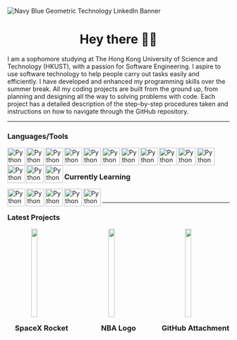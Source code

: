 ![Navy Blue Geometric Technology LinkedIn Banner](https://github.com/user-attachments/assets/4e105304-617a-4924-ae10-973a9ee62bd5)

<h1 align="center"">Hey there 👋🏼 </h1>

I am a sophomore studying at The Hong Kong University of Science and Technology (HKUST), with a passion for Software Engineering. I aspire to use software technology to help people carry out tasks easily and efficiently. I have developed and enhanced my programming skills over the summer break. All my coding projects are built from the ground up, from planning and designing all the way to solving problems with code. Each project has a detailed description of the step-by-step procedures taken and instructions on how to navigate through the GitHub repository.

---

### Languages/Tools

<img align="left" alt="Python" width="40px" style="paddin-right:10px" src="https://cdn.jsdelivr.net/gh/devicons/devicon@latest/icons/python/python-original.svg" />
<img align="left" alt="Python" width="40px" style="paddin-right:10px" src="https://cdn.jsdelivr.net/gh/devicons/devicon@latest/icons/html5/html5-original.svg" />
<img align="left" alt="Python" width="40px" style="paddin-right:10px" src="https://cdn.jsdelivr.net/gh/devicons/devicon@latest/icons/css3/css3-original.svg" />
<img align="left" alt="Python" width="40px" style="paddin-right:10px" src="https://cdn.jsdelivr.net/gh/devicons/devicon@latest/icons/bootstrap/bootstrap-original.svg" />
<img align="left" alt="Python" width="40px" style="paddin-right:10px" src="https://cdn.jsdelivr.net/gh/devicons/devicon@latest/icons/javascript/javascript-original.svg" />
<img align="left" alt="Python" width="40px" style="paddin-right:10px" src="https://cdn.jsdelivr.net/gh/devicons/devicon@latest/icons/react/react-original.svg" />
<img align="left" alt="Python" width="40px" style="paddin-right:10px" src="https://cdn.jsdelivr.net/gh/devicons/devicon@latest/icons/nodejs/nodejs-original-wordmark.svg" />
<img align="left" alt="Python" width="40px" style="paddin-right:10px" src="https://cdn.jsdelivr.net/gh/devicons/devicon@latest/icons/mongodb/mongodb-original.svg" />
<img align="left" alt="Python" width="40px" style="paddin-right:10px" src="https://cdn.jsdelivr.net/gh/devicons/devicon@latest/icons/pandas/pandas-original-wordmark.svg" />
<img align="left" alt="Python" width="40px" style="paddin-right:10px" src="https://cdn.jsdelivr.net/gh/devicons/devicon@latest/icons/numpy/numpy-original.svg" />
<img align="left" alt="Python" width="40px" style="paddin-right:10px" src="https://cdn.jsdelivr.net/gh/devicons/devicon@latest/icons/scikitlearn/scikitlearn-original.svg" />
<img align="left" alt="Python" width="40px" style="paddin-right:10px" src="https://cdn.jsdelivr.net/gh/devicons/devicon@latest/icons/matplotlib/matplotlib-original.svg" />
<img align="left" alt="Python" width="40px" style="paddin-right:10px" src="https://cdn.jsdelivr.net/gh/devicons/devicon@latest/icons/figma/figma-original.svg" />
<img align="left" alt="Python" width="40px" style="paddin-right:10px" src="https://cdn.jsdelivr.net/gh/devicons/devicon@latest/icons/git/git-original.svg" />
<br/>

#

### Currently Learning

<img align="left" alt="Python" width="40px" style="paddin-right:10px" src="https://cdn.jsdelivr.net/gh/devicons/devicon@latest/icons/cplusplus/cplusplus-original.svg" />
<img align="left" alt="Python" width="40px" style="paddin-right:10px" src="https://cdn.jsdelivr.net/gh/devicons/devicon@latest/icons/flask/flask-original-wordmark.svg" />
<img align="left" alt="Python" width="40px" style="paddin-right:10px" src="https://cdn.jsdelivr.net/gh/devicons/devicon@latest/icons/azuresqldatabase/azuresqldatabase-original.svg" />
<img align="left" alt="Python" width="40px" style="paddin-right:10px" src="https://cdn.jsdelivr.net/gh/devicons/devicon@latest/icons/django/django-plain.svg" />
<img align="left" alt="Python" width="40px" style="paddin-right:10px" src="https://cdn.jsdelivr.net/gh/devicons/devicon@latest/icons/amazonwebservices/amazonwebservices-plain-wordmark.svg" />
<br />

--- 

### Latest Projects

<div style="display: grid; grid-template-columns: repeat(3, 1fr); grid-gap: 20px;">
  <div style="display: flex; flex-direction: column; align-items: center;">
    <img src="https://hips.hearstapps.com/hmg-prod/images/in-this-spacex-handout-image-a-falcon-9-rocket-carrying-the-news-photo-1591219555.jpg" style="width: 30%; height: 200px; object-fit: contain; margin-bottom: 10px;" />
    <h3 style="margin-top: 5px;">SpaceX Rocket</h3>
  </div>
  <div style="display: flex; flex-direction: column; align-items: center;">
    <img src="https://www.logodesignlove.com/images/classic/nba-logo.jpg" style="width: 30%; height: 200px; object-fit: contain; margin-bottom: 10px;" />
    <h3 style="margin-top: 5px;">NBA Logo</h3>
  </div>
  <div style="display: flex; flex-direction: column; align-items: center;">
    <img src="https://github.com/user-attachments/assets/1470a6b7-691c-4d0e-9804-6033abf2adf7" style="width: 30%; height: 200px; object-fit: contain; margin-bottom: 10px;" />
    <h3 style="margin-top: 5px;">GitHub Attachment</h3>
  </div>
</div>
          
          
          
          
          

                    
          
          
          
          
          

          
          
          
          
          

          
